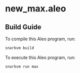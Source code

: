 # new_max.aleo

## Build Guide

To compile this Aleo program, run:
```bash
snarkvm build
```

To execute this Aleo program, run:
```bash
snarkvm run max
```
